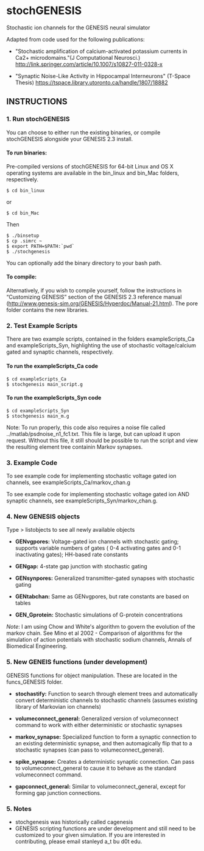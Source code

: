 stochGENESIS
============

Stochastic ion channels for the GENESIS neural simulator

Adapted from code used for the following publications:

- "Stochastic amplification of calcium-activated potassium currents in Ca2+ microdomains."(J Computational Neurosci.)
http://link.springer.com/article/10.1007/s10827-011-0328-x


- "Synaptic Noise-Like Activity in Hippocampal Interneurons" (T-Space Thesis) https://tspace.library.utoronto.ca/handle/1807/18882



INSTRUCTIONS
------------

### 1. Run stochGENESIS
You can choose to either run the existing binaries, or compile stochGENESIS alongside your GENESIS 2.3 install.

#### To run binaries:
Pre-compiled versions of stochGENESIS for 64-bit Linux and OS X operating systems are available in the bin_linux and bin_Mac folders, respectively.

    $ cd bin_linux
or

    $ cd bin_Mac

Then

    $ ./binsetup 
    $ cp .simrc ~
    $ export PATH=$PATH:`pwd`
    $ ./stochgenesis
You can optionally add the binary directory to your bash path.

#### To compile:
Alternatively, if you wish to compile yourself, follow the instructions in “Customizing GENESIS” section of the GENESIS 2.3 reference manual (http://www.genesis-sim.org/GENESIS/Hyperdoc/Manual-21.html). The pore folder contains the new libraries.

### 2. Test Example Scripts
There are two example scripts, contained in the folders exampleScripts_Ca and exampleScripts_Syn, highlighting the use of stochastic voltage/calcium gated and synaptic channels, respectively.

#### To run the exampleScripts_Ca code

    $ cd exampleScripts_Ca
    $ stochgenesis main_script.g

#### To run the exampleScripts_Syn code

    $ cd exampleScripts_Syn
    $ stochgenesis main_m.g

Note: To run properly, this code also requires a noise file called ../matlab/psdnoise_n1_fc1.txt. This file is large, but can upload it upon request. Without this file, it still should be possible to run the script and view the resulting element tree containin Markov synapses.

### 3. Example Code
To see example code for implementing stochastic voltage gated ion channels, see exampleScripts_Ca/markov_chan.g

To see example code for implementing stochastic voltage gated ion AND synaptic channels, see exampleScripts_Syn/markov_chan.g.

### 4. New GENESIS objects
Type > listobjects to see all newly available objects

- **GENvgpores:** Voltage-gated ion channels with stochastic gating; supports variable numbers of gates ( 0-4 activating gates and 0-1 inactivating gates); HH-based rate constants

- **GENgap:** 4-state gap junction with stochastic gating

- **GENsynpores:** Generalized transmitter-gated synapses with stochastic gating

- **GENtabchan:** Same as GENvgpores, but rate constants are based on tables

- **GEN_Gprotein:** Stochastic simulations of G-protein concentrations

*Note*: I am using Chow and White's algorithm to govern the evolution of the
markov chain. See Mino et al 2002 - Comparison of algorithms for
the simulation of action potentials with stochastic sodium channels, Annals
of Biomedical Engineering.


### 5. New GENEIS functions (under development)
GENESIS functions for object manipulation. These are located in the funcs_GENESIS folder.

- **stochastify:** Function to search through element trees and automatically convert deterministic channels to stochastic channels (assumes existing library of Markovian ion channels)

- **volumeconnect_general:**	Generalized version of volumeconnect command to work with either deterministic or stochastic synapses

- **markov_synapse:** Specialized function to form a synaptic connection to an existing deterministic synapse, and then automagically flip that to a stochastic synapses (can pass to volumeconnect_general).

- **spike_synapse:** Creates a deterministic synaptic connection. Can pass to volumeconnect_general to cause it to behave as the standard volumeconnect command.

- **gapconnect_general:** Similar to volumeconnect_general, except for forming gap junction connections.



### 5. Notes
- stochgenesis was historically called cagenesis
- GENESIS scripting functions are under development and still need to be customized to your given simulation. If you are interested in contributing, please email stanleyd a_t bu d0t edu.
